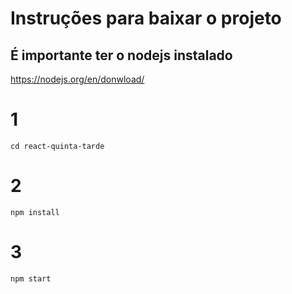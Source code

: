 # Instruções para baixar o projeto

## É importante ter o nodejs instalado

https://nodejs.org/en/donwload/


# 1


```cd react-quinta-tarde```


# 2

```npm install```


# 3


```npm start```